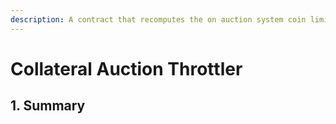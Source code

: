 ```yaml
---
description: A contract that recomputes the on auction system coin limit
---
```


# Collateral Auction Throttler

## 1. Summary <a id="1-introduction-summary"></a>



